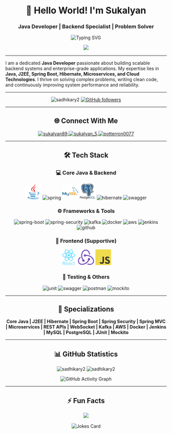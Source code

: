 <h1 align="center">👋 Hello World! I'm Sukalyan</h1>
<h3 align="center">
  Java Developer | Backend Specialist | Problem Solver
</h3>

<p align="center">
  <img
    src="https://readme-typing-svg.herokuapp.com?font=Fira+Code&pause=1000&color=22D3EE&center=true&vCenter=true&width=600&lines=Java+Backend+Developer;Spring+Boot+%7C+Microservices+%7C+Hibernate;REST+APIs+%7C+WebSocket+%7C+Kafka;Clean+Code+Advocate+%7C+Cloud+Technologies"
    alt="Typing SVG"
  />
</p>

<p align="center">
  <img
    src="https://media.giphy.com/media/L1R1tvI9svkIWwpVYr/giphy.gif"
  width="500"
  />
</p>

---

<p align="left">
  I am a dedicated <b>Java Developer</b> passionate about building scalable backend systems and enterprise-grade applications.  
  My expertise lies in <b>Java, J2EE, Spring Boot, Hibernate, Microservices, and Cloud Technologies</b>.  
  I thrive on solving complex problems, writing clean code, and continuously improving system performance and reliability.
</p>

---

<p align="center">
  <img
    src="https://komarev.com/ghpvc/?username=sadhikary2&label=Profile%20views&color=0e75b6&style=flat"
    alt="sadhikary2"
  />
  <a href="https://github.com/sadhikary2?tab=followers">
    <img
      src="https://img.shields.io/github/followers/sadhikary2?label=Followers&style=social"
      alt="GitHub followers"
    />
  </a>
</p>

---

<h2 align="center">🌐 Connect With Me</h2>
<p align="center">
  <a href="https://linkedin.com/in/sukalyan89" target="blank">
    <img
      align="center"
      src="https://img.shields.io/badge/LinkedIn-0077B5?style=for-the-badge&logo=linkedin&logoColor=white"
      alt="sukalyan89"
    />
  </a>
  <a href="https://www.leetcode.com/sukalyan_5" target="blank">
    <img
      align="center"
      src="https://img.shields.io/badge/-LeetCode-FFA116?style=for-the-badge&logo=LeetCode&logoColor=black"
      alt="sukalyan_5"
    />
  </a>
  <a href="https://auth.geeksforgeeks.org/user/potterron0077" target="blank">
    <img
      align="center"
      src="https://img.shields.io/badge/GeeksforGeeks-298D46?style=for-the-badge&logo=geeksforgeeks&logoColor=white"
      alt="potterron0077"
    />
  </a>
</p>

---

<h2 align="center">🛠️ Tech Stack</h2>

<h3 align="center">💻 Core Java & Backend</h3>
<p align="center">
  <img src="https://raw.githubusercontent.com/devicons/devicon/master/icons/java/java-original.svg" alt="java" width="50" height="50"/>
  <img src="https://www.vectorlogo.zone/logos/springio/springio-icon.svg" alt="spring" width="50" height="50"/>
  <img src="https://raw.githubusercontent.com/devicons/devicon/master/icons/mysql/mysql-original-wordmark.svg" alt="mysql" width="50" height="50"/>
  <img src="https://raw.githubusercontent.com/devicons/devicon/master/icons/postgresql/postgresql-original-wordmark.svg" alt="postgresql" width="50" height="50"/>
  <img src="https://www.vectorlogo.zone/logos/hibernate/hibernate-icon.svg" alt="hibernate" width="50" height="50"/>
  <img src="https://www.vectorlogo.zone/logos/swaggerio/swaggerio-icon.svg" alt="swagger" width="50" height="50"/>
</p>

<h3 align="center">⚙️ Frameworks & Tools</h3>
<p align="center">
  <img src="https://www.vectorlogo.zone/logos/springio/springio-ar21.svg" alt="spring-boot" width="100" height="50"/>
  <img src="https://www.vectorlogo.zone/logos/springio/springio-ar21.svg" alt="spring-security" width="100" height="50"/>
  <img src="https://www.vectorlogo.zone/logos/apache_kafka/apache_kafka-icon.svg" alt="kafka" width="50" height="50"/>
  <img src="https://www.vectorlogo.zone/logos/docker/docker-icon.svg" alt="docker" width="50" height="50"/>
  <img src="https://www.vectorlogo.zone/logos/amazon_aws/amazon_aws-icon.svg" alt="aws" width="50" height="50"/>
  <img src="https://www.vectorlogo.zone/logos/jenkins/jenkins-icon.svg" alt="jenkins" width="50" height="50"/>
  <img src="https://www.vectorlogo.zone/logos/github/github-icon.svg" alt="github" width="50" height="50"/>
</p>

<h3 align="center">🎨 Frontend (Supportive)</h3>
<p align="center">
  <img src="https://raw.githubusercontent.com/devicons/devicon/master/icons/react/react-original-wordmark.svg" alt="react" width="50" height="50"/>
  <img src="https://raw.githubusercontent.com/devicons/devicon/master/icons/redux/redux-original.svg" alt="redux" width="50" height="50"/>
  <img src="https://raw.githubusercontent.com/devicons/devicon/master/icons/javascript/javascript-original.svg" alt="javascript" width="50" height="50"/>
</p>

<h3 align="center">🧪 Testing & Others</h3>
<p align="center">
  <img src="https://avatars.githubusercontent.com/u/874086?s=200&v=4" alt="junit" width="50" height="50"/>
  <img src="https://cdn.worldvectorlogo.com/logos/swagger.svg" alt="swagger" width="50" height="50"/>
  <img src="https://www.vectorlogo.zone/logos/getpostman/getpostman-icon.svg" alt="postman" width="50" height="50"/>
  <img src="https://www.vectorlogo.zone/logos/mockito/mockito-icon.svg" alt="mockito" width="50" height="50"/>
</p>

---

<h2 align="center">📌 Specializations</h2>
<p align="center">
  <b>Core Java | J2EE | Hibernate | Spring Boot | Spring Security | Spring MVC | Microservices | REST APIs | WebSocket | Kafka | AWS | Docker | Jenkins | MySQL | PostgreSQL | JUnit | Mockito</b>
</p>

---

<h2 align="center">📊 GitHub Statistics</h2>
<p align="center">
  <img src="https://github-readme-stats.vercel.app/api?username=sadhikary2&show_icons=true&theme=radical&hide_border=true" alt="sadhikary2"/>
  <img src="https://github-readme-streak-stats.herokuapp.com/?user=sadhikary2&theme=radical&hide_border=true" alt="sadhikary2"/>
</p>

<p align="center">
  <img src="https://github-readme-activity-graph.vercel.app/graph?username=sadhikary2&theme=react-dark&hide_border=true" alt="GitHub Activity Graph"/>
</p>

---

<h2 align="center">⚡ Fun Facts</h2>
<div align="center">
  <img src="https://media.giphy.com/media/qgQUggAC3Pfv687qPC/giphy.gif" width="300"/>
</div>
<p align="center">
  <img src="https://readme-jokes.vercel.app/api?theme=radical" alt="Jokes Card"/>
</p>
